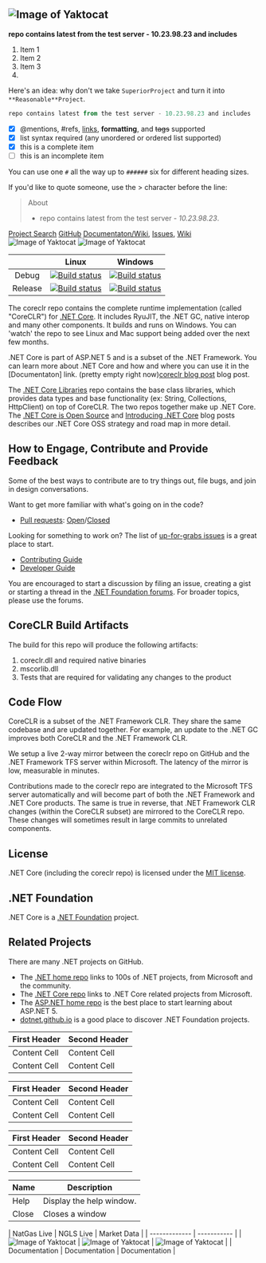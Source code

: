 ## ![Image of Yaktocat](http://wwwtest.industrialinfo.com/iirenergy/images/logo.png.pagespeed.ce.tWuvcyhMD3.png) 
**repo contains latest from the test server - 10.23.98.23 and includes**

1. Item 1
2. Item 2
3. Item 3
4. 
Here's an idea: why don't we take `SuperiorProject` and turn it into `**Reasonable**Project`.
```powershell
repo contains latest from the test server - 10.23.98.23 and includes
```
- [x] @mentions, #refs, [links](), **formatting**, and <del>tags</del> supported
- [x] list syntax required (any unordered or ordered list supported)
- [x] this is a complete item
- [ ] this is an incomplete item

You can use  one `#` all the way up to `######` six for different heading sizes.

If you'd like to quote someone, use the > character before the line:

> About
> - repo contains latest from the test server -  *10.23.98.23*.


[Project Search](http://wwwtest.industrialinfo.com/iirenergy/natgas/project_search.jsp)
[GitHub](http://github.com)
[Documentaton/Wiki](http://github.com/dotnet/core), [Issues](http://github.com/dotnet/core), [Wiki](http://github.com/dotnet/core)
![Image of Yaktocat](http://wwwtest.industrialinfo.com/iirenergy/images/power-cast-icon.png.pagespeed.ce.VgPiw7cz-0.png)
![Image of Yaktocat](http://wwwtest.industrialinfo.com/iirenergy/images/petro-cast-icon.png.pagespeed.ce.n3BIjOzI29.png)

|   |Linux|Windows|
|:-:|:-:|:-:|
|Debug|[![Build status](http://dotnet-ci.cloudapp.net/job/dotnet_coreclr_linux_debug/badge/icon)](http://dotnet-ci.cloudapp.net/job/dotnet_coreclr_linux_debug/)|[![Build status](http://dotnet-ci.cloudapp.net/job/dotnet_coreclr_windows_debug/badge/icon)](http://dotnet-ci.cloudapp.net/job/dotnet_coreclr_windows_debug/)|
|Release|[![Build status](http://dotnet-ci.cloudapp.net/job/dotnet_coreclr_linux_release/badge/icon)](http://dotnet-ci.cloudapp.net/job/dotnet_coreclr_linux_release/)|[![Build status](http://dotnet-ci.cloudapp.net/job/dotnet_coreclr_windows_release/badge/icon)](http://dotnet-ci.cloudapp.net/job/dotnet_coreclr_windows_release/)|

The coreclr repo contains the complete runtime implementation (called "CoreCLR") for [.NET Core](http://github.com/dotnet/core). It includes RyuJIT, the .NET GC, native interop and many other components. It builds and runs on Windows. You can 'watch' the repo to see Linux and Mac support being added over the next few months.

.NET Core is part of ASP.NET 5 and is a subset of the .NET Framework. You can learn more about .NET Core and how and where you can use it in the [Documentaton] link. (pretty empty right now)[coreclr blog post] blog post. 

The [.NET Core Libraries][corefx] repo contains the base class libraries, which provides data types and base functionality (ex: String, Collections, HttpClient) on top of CoreCLR. The two repos together make up .NET Core. The [.NET Core is Open Source][.NET Core oss] and [Introducing .NET Core][Introducing .NET Core] blog posts describes our .NET Core OSS strategy and road map in more detail.

## How to Engage, Contribute and Provide Feedback

Some of the best ways to contribute are to try things out, file bugs, and join in design conversations. 

Want to get more familiar with what's going on in the code?
* [Pull requests](https://github.com/dotnet/coreclr/pulls): [Open](https://github.com/dotnet/coreclr/pulls?q=is%3Aopen+is%3Apr)/[Closed](https://github.com/dotnet/coreclr/pulls?q=is%3Apr+is%3Aclosed)

Looking for something to work on? The list of [up-for-grabs issues](https://github.com/dotnet/coreclr/issues?q=is%3Aopen+is%3Aissue+label%3Aup-for-grabs) is a great place to start.

* [Contributing Guide][Contributing Guide]
* [Developer Guide]

You are encouraged to start a discussion by filing an issue, creating a
gist or starting a thread in the [.NET Foundation forums]. For broader topics, please use the forums.

[Contributing Guide]: https://github.com/dotnet/coreclr/wiki/Contributing
[Developer Guide]: https://github.com/dotnet/coreclr/wiki/Developer-Guide

[.NET Foundation forums]: http://forums.dotnetfoundation.org/

## CoreCLR Build Artifacts
The build for this repo will produce the following artifacts:

1. coreclr.dll and required native binaries
2. mscorlib.dll
3. Tests that are required for validating any changes to the product

## Code Flow
CoreCLR is a subset of the .NET Framework CLR. They share the same codebase and are updated together. For example, an update to the .NET GC improves both CoreCLR and the .NET Framework CLR.

We setup a live 2-way mirror between the coreclr repo on GitHub and the .NET Framework TFS server within Microsoft. The latency of the mirror is low, measurable in minutes.

Contributions made to the coreclr repo are integrated to the Microsoft TFS server automatically and will become part of both the .NET Framework and .NET Core products. The same is true in reverse, that .NET Framework CLR changes (within the CoreCLR subset) are mirrored to the CoreCLR repo. These changes will sometimes result in large commits to unrelated components.

## License

.NET Core (including the coreclr repo) is licensed under the [MIT license](LICENSE.TXT).

## .NET Foundation

.NET Core is a [.NET Foundation](http://www.dotnetfoundation.org/projects) project.

## Related Projects
There are many .NET projects on GitHub.

- The
[.NET home repo](https://github.com/Microsoft/dotnet) links to 100s of .NET projects, from Microsoft and the community.
- The [.NET Core repo](https://github.com/dotnet/core) links to .NET Core related projects from Microsoft.
- The [ASP.NET home repo](https://github.com/aspnet/home) is the best place to start learning about ASP.NET 5.
- [dotnet.github.io](http://dotnet.github.io) is a good place to discover .NET Foundation projects.

[.NET Core oss]: http://blogs.msdn.com/b/dotnet/archive/2014/11/12/net-core-is-open-source.aspx
[Introducing .NET Core]: http://blogs.msdn.com/b/dotnet/archive/2014/12/04/introducing-net-core.aspx
[coreclr blog post]: http://blogs.msdn.com/b/dotnet/archive/2015/02/03/coreclr-is-now-open-source.aspx
[corefx]: http://github.com/dotnet/corefx
[coreclr]: http://github.com/dotnet/coreclr


| First Header  | Second Header |
| ------------- | ------------- |
| Content Cell  | Content Cell  |
| Content Cell  | Content Cell  |

First Header  | Second Header
------------- | -------------
Content Cell  | Content Cell
Content Cell  | Content Cell


| First Header  | Second Header |
| ------------- | ------------- |
| Content Cell  | Content Cell  |
| Content Cell  | Content Cell  |

| Name | Description          |
| ------------- | ----------- |
| Help      | Display the help window.|
| Close     | Closes a window     |


| NatGas Live  | NGLS Live  | Market Data |
| ------------- | ----------- |
| ![Image of Yaktocat](http://wwwtest.industrialinfo.com/iirenergy/images/power-cast-icon.png.pagespeed.ce.VgPiw7cz-0.png)      | ![Image of Yaktocat](http://wwwtest.industrialinfo.com/iirenergy/images/power-cast-icon.png.pagespeed.ce.VgPiw7cz-0.png)   | ![Image of Yaktocat](http://wwwtest.industrialinfo.com/iirenergy/images/power-cast-icon.png.pagespeed.ce.VgPiw7cz-0.png)   |
| Documentation      | Documentation        |   Documentation |



